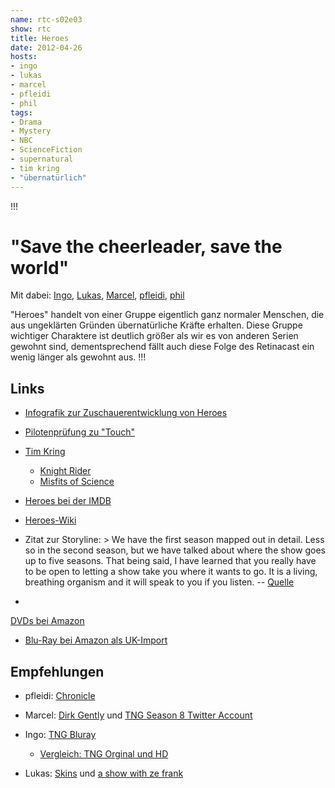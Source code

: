 ```yaml
---
name: rtc-s02e03
show: rtc
title: Heroes
date: 2012-04-26
hosts:
- ingo
- lukas
- marcel
- pfleidi
- phil
tags:
- Drama
- Mystery
- NBC
- ScienceFiction
- supernatural
- tim kring
- "übernatürlich"
---
```

!!!

# "Save the cheerleader, save the world"
Mit dabei: [Ingo](https://twitter/com/ingoebel), [Lukas](https://twitter.com/blubser), [Marcel](https://twitter.com/xartas), [pfleidi](https://twitter.com/pfleidi), [phil](https://twitter.com/philgrooves)

"Heroes" handelt von einer Gruppe eigentlich ganz normaler Menschen, die aus ungeklärten Gründen übernatürliche Kräfte erhalten. Diese Gruppe wichtiger Charaktere ist deutlich größer als wir es von anderen Serien gewohnt sind, dementsprechend fällt auch diese Folge des Retinacast ein wenig länger als gewohnt aus.
!!!

## Links

- [Infografik zur Zuschauerentwicklung von Heroes](http://en.wikipedia.org/wiki/File:Heroes_U.S._viewers.svg)
- [Pilotenprüfung zu "Touch"](https://secure.retinacast.de/rtc-pp-e11-touch/)
- [Tim Kring](http://www.imdb.com/name/nm0471352/)
  - [Knight Rider](http://www.imdb.com/title/tt0083437/)
  - [Misfits of Science](http://www.imdb.com/title/tt0088568/)

- [Heroes bei der IMDB](http://www.imdb.com/title/tt0813715/)
- [Heroes-Wiki](http://heroeswiki.com/Main_Page)
- Zitat zur Storyline: > We have the first season mapped out in detail. Less so in the second season, but we have talked about where the show goes up to five seasons. That being said, I have learned that you really have to be open to letting a show take you where it wants to go. It is a living, breathing organism and it will speak to you if you listen. -- [Quelle](http://blogs.nbcuni.com/heroes/2006/09/how_many_seasonsscripts_are_pl.php)

-

[DVDs bei Amazon](http://www.amazon.de/Heroes-komplette-Serie-Limited-Edition/dp/B005F78WGW/ref=sr_1_1?ie=UTF8&qid=1334507484&sr=8-1)

- [Blu-Ray bei Amazon als UK-Import](http://www.amazon.de/Heroes-Seasons-1-4-Blu-ray-Import/dp/B003BEDTDC/ref=sr_1_10?ie=UTF8&qid=1334507484&sr=8-10)

## Empfehlungen

- pfleidi: [Chronicle](http://www.imdb.com/title/tt1706593/)
- Marcel: [Dirk Gently](http://www.bbc.co.uk/programmes/b00wqfl2) und [TNG Season 8 Twitter Account](http://twitter.com/#!/tng_s8)
- Ingo: [TNG Bluray](http://www.amazon.de/Star-Trek-Generation-Einblick-nächste/dp/B005OUKLG4)
  - [Vergleich: TNG Orginal und HD](http://www.youtube.com/watch?v=MZQetJVRu0I)

- Lukas: [Skins](http://www.amazon.de/Skins-Staffel-1-3-DVDs/dp/B004LV27XC/ref=sr_1_1?s=dvd&ie=UTF8&qid=1334507226&sr=1-1) und [a show with ze frank](http://ashow.zefrank.com/episodes/1)
